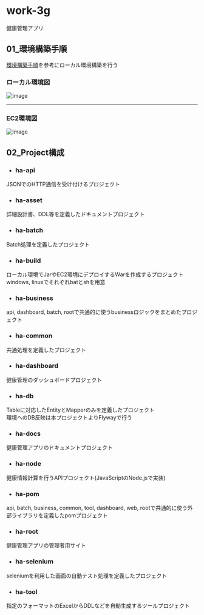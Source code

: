 # work-3g
健康管理アプリ  

## 01_環境構築手順  
[環境構築手順](https://github.com/kohei-okazaki/work-3g/wiki/00_%E7%92%B0%E5%A2%83%E6%A7%8B%E7%AF%89%E6%89%8B%E9%A0%86)を参考にローカル環境構築を行う  

 
### **ローカル環境図**
![image](https://user-images.githubusercontent.com/24481212/104831982-f7470280-58d0-11eb-8277-96886b961222.PNG)  

-----

### **EC2環境図**  
![image](https://user-images.githubusercontent.com/24481212/104832424-4cd0de80-58d4-11eb-9117-86cf24c6191d.png)  

## 02_Project構成  
* ### ha-api  
JSONでのHTTP通信を受け付けるプロジェクト   

* ### ha-asset  
詳細設計書、DDL等を定義したドキュメントプロジェクト  

* ### ha-batch  
Batch処理を定義したプロジェクト  

* ### ha-build  
ローカル環境でJarやEC2環境にデプロイするWarを作成するプロジェクト  
windows, linuxでそれぞれbatとshを用意  

* ### ha-business  
api, dashboard, batch, rootで共通的に使うbusinessロジックをまとめたプロジェクト  

* ### ha-common  
共通処理を定義したプロジェクト  

* ### ha-dashboard  
健康管理のダッシュボードプロジェクト  

* ### ha-db  
Tableに対応したEntityとMapperのみを定義したプロジェクト  
環境へのDB反映は本プロジェクトよりFlywayで行う  

* ### ha-docs  
健康管理アプリのドキュメントプロジェクト  

* ### ha-node  
健康情報計算を行うAPIプロジェクト(JavaScriptのNode.jsで実装) 

* ### ha-pom  
api, batch, business, common, tool, dashboard, web, rootで共通的に使う外部ライブラリを定義したpomプロジェクト  

* ### ha-root  
健康管理アプリの管理者用サイト    

* ### ha-selenium  
seleniumを利用した画面の自動テスト処理を定義したプロジェクト  

* ### ha-tool  
指定のフォーマットのExcelからDDLなどを自動生成するツールプロジェクト  
